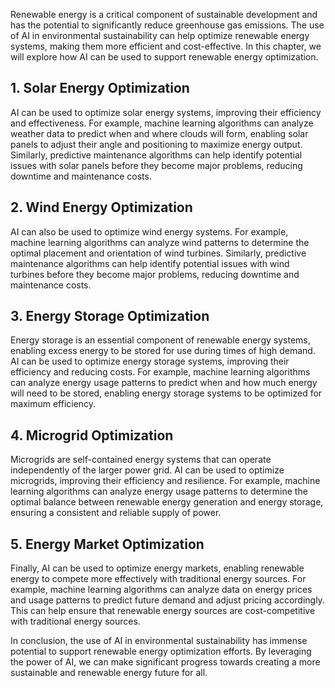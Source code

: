 
Renewable energy is a critical component of sustainable development and has the potential to significantly reduce greenhouse gas emissions. The use of AI in environmental sustainability can help optimize renewable energy systems, making them more efficient and cost-effective. In this chapter, we will explore how AI can be used to support renewable energy optimization.

1\. Solar Energy Optimization
----------------------------

AI can be used to optimize solar energy systems, improving their efficiency and effectiveness. For example, machine learning algorithms can analyze weather data to predict when and where clouds will form, enabling solar panels to adjust their angle and positioning to maximize energy output. Similarly, predictive maintenance algorithms can help identify potential issues with solar panels before they become major problems, reducing downtime and maintenance costs.

2\. Wind Energy Optimization
---------------------------

AI can also be used to optimize wind energy systems. For example, machine learning algorithms can analyze wind patterns to determine the optimal placement and orientation of wind turbines. Similarly, predictive maintenance algorithms can help identify potential issues with wind turbines before they become major problems, reducing downtime and maintenance costs.

3\. Energy Storage Optimization
------------------------------

Energy storage is an essential component of renewable energy systems, enabling excess energy to be stored for use during times of high demand. AI can be used to optimize energy storage systems, improving their efficiency and reducing costs. For example, machine learning algorithms can analyze energy usage patterns to predict when and how much energy will need to be stored, enabling energy storage systems to be optimized for maximum efficiency.

4\. Microgrid Optimization
-------------------------

Microgrids are self-contained energy systems that can operate independently of the larger power grid. AI can be used to optimize microgrids, improving their efficiency and resilience. For example, machine learning algorithms can analyze energy usage patterns to determine the optimal balance between renewable energy generation and energy storage, ensuring a consistent and reliable supply of power.

5\. Energy Market Optimization
-----------------------------

Finally, AI can be used to optimize energy markets, enabling renewable energy to compete more effectively with traditional energy sources. For example, machine learning algorithms can analyze data on energy prices and usage patterns to predict future demand and adjust pricing accordingly. This can help ensure that renewable energy sources are cost-competitive with traditional energy sources.

In conclusion, the use of AI in environmental sustainability has immense potential to support renewable energy optimization efforts. By leveraging the power of AI, we can make significant progress towards creating a more sustainable and renewable energy future for all.
